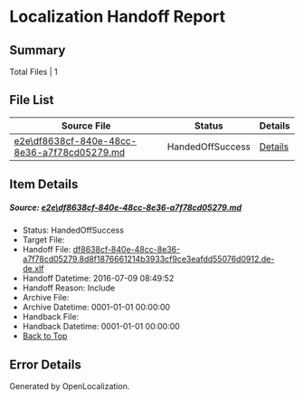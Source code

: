 # <a name='report-top'></a> Localization Handoff Report

## Summary
 Total Files | 1

## File List
 Source File | Status | Details 
 ----------- | ------ | ------- 
 [e2e\df8638cf-840e-48cc-8e36-a7f78cd05279.md](https://github.com/OpenLocalizationTestOrg/oltest/blob/7b17068842396bb4c77f8496f50ddc1411a6aed5/e2e/df8638cf-840e-48cc-8e36-a7f78cd05279.md) | HandedOffSuccess | [Details](#b81ad080dbf19f1da6a9d30d1a66ab196b5c38526)

## Item Details
##### <a name='b81ad080dbf19f1da6a9d30d1a66ab196b5c38526'></a> Source: [e2e\df8638cf-840e-48cc-8e36-a7f78cd05279.md](https://github.com/OpenLocalizationTestOrg/oltest/blob/7b17068842396bb4c77f8496f50ddc1411a6aed5/e2e/df8638cf-840e-48cc-8e36-a7f78cd05279.md)
* Status: HandedOffSuccess
* Target File: 
* Handoff File: [df8638cf-840e-48cc-8e36-a7f78cd05279.8d8f1876661214b3933cf9ce3eafdd55076d0912.de-de.xlf](https://github.com/OpenLocalizationTestOrg/olhandoff-e2e/blob/8f2ad5a7a454494734870e3882cc7a23b2c30e8d/ol-handoff/OpenLocalizationTestOrg/oltest-dede-fly/ci/ht/df8638cf-840e-48cc-8e36-a7f78cd05279.8d8f1876661214b3933cf9ce3eafdd55076d0912.de-de.xlf)
* Handoff Datetime: 2016-07-09 08:49:52
* Handoff Reason: Include
* Archive File: 
* Archive Datetime: 0001-01-01 00:00:00
* Handback File: 
* Handback Datetime: 0001-01-01 00:00:00
* [Back to Top](#report-top)


## Error Details

Generated by OpenLocalization.
